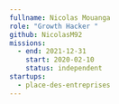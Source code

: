 ```yaml
---
fullname: Nicolas Mouanga
role: "Growth Hacker "
github: NicolasM92
missions:
  - end: 2021-12-31
    start: 2020-02-10
    status: independent
startups:
  - place-des-entreprises
---
```

